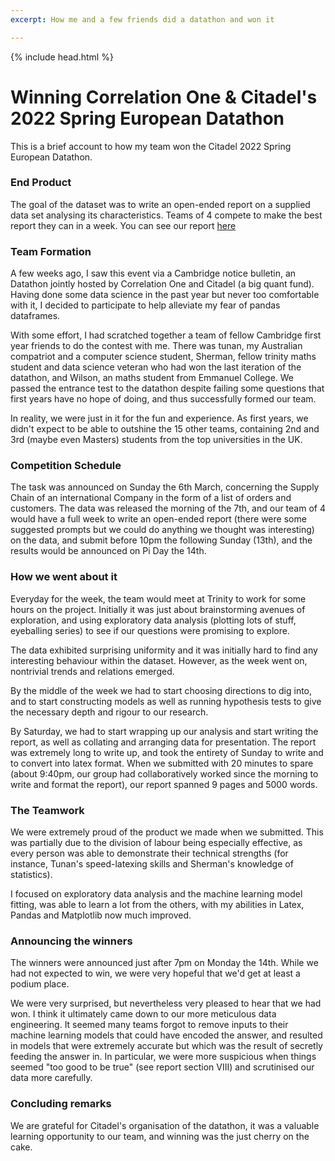 ```yaml
---
excerpt: How me and a few friends did a datathon and won it

---
```


{% include head.html %}
# Winning Correlation One & Citadel's 2022 Spring European Datathon

This is a brief account to how my team won the Citadel 2022 Spring European Datathon.

### End Product

The goal of the dataset was to write an open-ended report on a supplied data set analysing its characteristics. Teams of 4 compete to make the best report they can in a week. You can see our report [here](https://anonymous3141.github.io/static/Team_6_Report.pdf)
### Team Formation

A few weeks ago, I saw this event via a Cambridge notice bulletin, an Datathon jointly hosted by Correlation One and Citadel (a big quant fund). Having done some data science in the past year but never too comfortable with it, I decided to participate to help alleviate my fear of pandas dataframes. 

With some effort, I had scratched together a team of fellow Cambridge first year friends to do the contest with me. There was tunan, my Australian compatriot and a computer science student, Sherman, fellow trinity maths student and data science veteran who had won the last iteration of the datathon, and Wilson, an maths student from Emmanuel College. We passed the entrance test to the datathon despite failing some questions that first years have no hope of doing, and thus successfully formed our team. 

In reality, we were just in it for the fun and experience. As first years, we didn't expect to be able to outshine  the 15 other teams, containing 2nd and 3rd (maybe even Masters) students from the top universities in the UK.

### Competition Schedule
The task was announced on Sunday the 6th March, concerning the Supply Chain of an international Company in the form of a list of orders and customers. The data was released the morning of the 7th, and our team of 4 would have a full week to write an open-ended report (there were some suggested prompts but we could do anything we thought was interesting) on the data, and submit before 10pm the following Sunday (13th), and the results would be announced on Pi Day the 14th.


### How we went about it

Everyday for the week, the team would meet at Trinity to work for some hours on the project. Initially it was just about brainstorming avenues of exploration, and using exploratory data analysis (plotting lots of stuff, eyeballing series) to see if our questions were promising to explore. 

The data exhibited surprising uniformity and it was initially hard to find any interesting behaviour within the dataset. However, as the week went on, nontrivial trends and relations emerged.

By the middle of the week we had to start choosing directions to dig into, and to start constructing models as well as running hypothesis tests to give the necessary depth and rigour to our research. 

By Saturday, we had to start wrapping up our analysis and start writing the report, as well as collating and arranging data for presentation. The report was extremely long to write up, and took the entirety of Sunday to write and to convert into latex format. When we submitted with 20 minutes to spare (about 9:40pm, our group had collaboratively worked since the morning to write and format the report),  our report spanned 9 pages and 5000 words.

### The Teamwork

We were extremely proud of the product we made when we submitted. This was partially due to the division of labour being especially effective, as every person was able to demonstrate their technical strengths (for instance, Tunan's speed-latexing skills and Sherman's knowledge of statistics).  

I focused on exploratory data analysis and the machine learning model fitting, was able to learn a lot from the others, with my abilities in Latex, Pandas and Matplotlib now much improved.

### Announcing the winners

The winners were announced just after 7pm on Monday the 14th. While we had not expected to win, we were very hopeful that we'd get at least a podium place. 

We were very surprised, but nevertheless very pleased to hear that we had won. I think it ultimately came down to our more meticulous data engineering. It seemed many teams forgot to remove inputs to their machine learning models that could have encoded the answer, and resulted in models that were extremely accurate but which was the result of secretly feeding the answer in. In particular, we were more suspicious when things seemed "too good to be true" (see report section VIII) and scrutinised our data more carefully.

### Concluding remarks

We are grateful for Citadel's organisation of the datathon, it was a valuable learning opportunity to our team, and winning was the just cherry on the cake.
